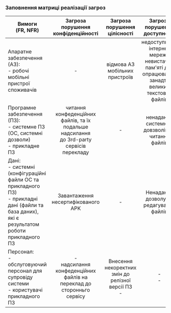 ### Заповнення матриці реалізації загроз

| Вимоги<br>(FR, NFR)      | Загроза<br>порушення<br>конфіденційності | Загроза<br>порушення<br>цілісності | Загроза<br>порушення<br>доступності |
|-------------|:------------------------:|:------------------------:|:------------------------:|
| Апаратне забезпечення (АЗ):<br>- робочі мобільні пристрої споживачів |      -      |  відмова АЗ мобільних пристроїв  |  недоступність інтернет мережи<br>невистачає пам'яті для опрацювання занадто великих текстових файлів  |
| Програмне забезпечення (ПЗ):<br>- системне ПЗ (ОС, системні дозволи)<br>- прикладне ПЗ |  читання конфеденційних файлів, та їх подальше надсилання<br> до 3rd-party сервісів перекладу  |      -      |   ненадання системних довзволів на читання файлів  |
| Дані:<br>- системні (конфігураційні файли ОС та прикладного ПЗ)<br>- прикладні дані (файли та база даних), які є результатом роботи прикладного ПЗ |     Завантаження несертифікованого APK      |      -      |    Ненадання дозволу на редагування файлів     |
| Персонал:<br>- обслуговуючий персонал для супровіду системи<br>- користувачі прикладного ПЗ |      - <br> надсилання конфеденційних файлів на переклад до сторонньго сервісу     | Внесення некоректних змін до релізної версії ПЗ<br>-   |      -<br>-     |
